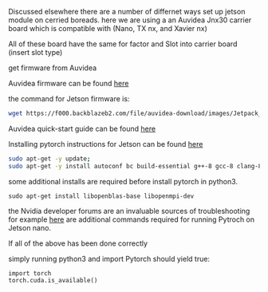 Discussed elsewhere there are a number of differnet ways set up jetson module on cerried boreads.
here we are using a an Auvidea Jnx30 
carrier board which is compatible with (Nano, TX nx, and Xavier nx)

All of these board have the same for factor and Slot into carrier board (insert slot type)


get firmware from Auvidea

Auvidea  firmware can be found [here](https://auvidea.eu/firmware/)

the command for Jetson firmware is: 
```bash
wget https://f000.backblazeb2.com/file/auvidea-download/images/Jetpack_4_6/BSP/Jetpack4.6_Nano_BSP.tar.gz
```

Auvidea quick-start guide can be found [here](https://auvidea.eu/download/QuickStart.pdf)


Installing pytorch instructions for Jetson can be found [here](https://docs.nvidia.com/deeplearning/frameworks/install-pytorch-jetson-platform/index.html#prereqs-install)

```bash
sudo apt-get -y update; 
sudo apt-get -y install autoconf bc build-essential g++-8 gcc-8 clang-8 lld-8 gettext-base gfortran-8 iputils-ping libbz2-dev libc++-dev libcgal-dev libffi-dev libfreetype6-dev libhdf5-dev libjpeg-dev liblzma-dev libncurses5-dev libncursesw5-dev libpng-dev libreadline-dev libssl-dev libsqlite3-dev libxml2-dev libxslt-dev locales moreutils openssl python-openssl rsync scons python3-pip libopenblas-dev;

```

some additional installs are required before install pytorch in python3.

```
sudo apt-get install libopenblas-base libopenmpi-dev 
```


the Nvidia developer forums are an invaluable sources of troubleshooting for example [here](https://forums.developer.nvidia.com/t/cannot-install-pytorch/149226/5?u=fdesigley) are additional commands required for running Pytroch on Jetson nano.

If all of the above has been done correctly

simply running python3 and import Pytorch should yield true:

```
import torch
torch.cuda.is_available()
```
